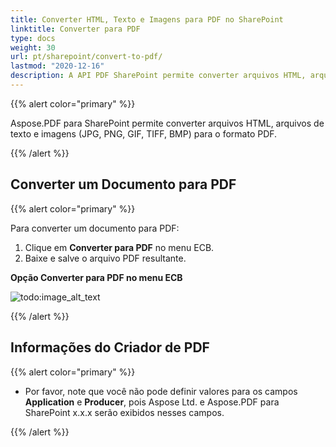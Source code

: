```yaml
---
title: Converter HTML, Texto e Imagens para PDF no SharePoint
linktitle: Converter para PDF
type: docs
weight: 30
url: pt/sharepoint/convert-to-pdf/
lastmod: "2020-12-16"
description: A API PDF SharePoint permite converter arquivos HTML, arquivos de texto e imagens (JPG, PNG, GIF, TIFF, BMP) para o formato PDF.
---
```


{{% alert color="primary" %}}

Aspose.PDF para SharePoint permite converter arquivos HTML, arquivos de texto e imagens (JPG, PNG, GIF, TIFF, BMP) para o formato PDF.

{{% /alert %}}

## **Converter um Documento para PDF**

{{% alert color="primary" %}}

Para converter um documento para PDF:

1. Clique em **Converter para PDF** no menu ECB.
1. Baixe e salve o arquivo PDF resultante.

**Opção Converter para PDF no menu ECB**

![todo:image_alt_text](convert-to-pdf_1.jpg)

{{% /alert %}}

## **Informações do Criador de PDF**

{{% alert color="primary" %}}

- Por favor, note que você não pode definir valores para os campos **Application** e **Producer**, pois Aspose Ltd. e Aspose.PDF para SharePoint x.x.x serão exibidos nesses campos.

{{% /alert %}}